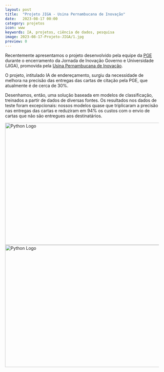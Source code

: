 ```yaml
---
layout: post
title:  "Projeto JIGA - Usina Pernambucana de Inovação"
date:   2023-08-17 00:00
category: projetos
icon: www
keywords: IA, projetos, ciência de dados, pesquisa 
image: 2023-08-17-Projeto-JIGA/1.jpg
preview: 0
---
```



Recentemente apresentamos o projeto desenvolvido pela equipe da [PGE](http://www.pge.pe.gov.br) durante o encerramento da Jornada de Inovação Governo e Universidade (JIGA), promovida pela [Usina Pernambucana de Inovação](https://www.linkedin.com/company/usinapedeinovacao).

O projeto, intitulado IA de endereçamento, surgiu da necessidade de melhora na precisão das entregas das cartas de citação pela PGE, que atualmente é de cerca de 30%.

Desenhamos, então, uma solução baseada em modelos de classificação, treinados a partir de dados de diversas fontes. Os resultados nos dados de teste foram excepcionais: nossos modelos quase que triplicaram a precisão nas entregas das cartas e reduziram em 94% os custos com o envio de cartas que não são entregues aos destinatários.

<img src="https://github.com/gallileugenesis/gallileugenesis.github.io/blob/main/post-img/projetos/2023-08-17-Projeto-JIGA/02.jpeg?raw=true" alt="Python Logo" width="800" height="400">

<img src="https://github.com/gallileugenesis/gallileugenesis.github.io/blob/main/post-img/projetos/2023-08-17-Projeto-JIGA/03.jpeg?raw=true" alt="Python Logo" width="800" height="400">